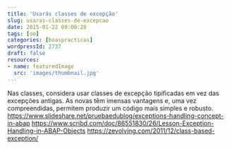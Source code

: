 ```yaml
---
title: 'Usarás classes de excepção'
slug: usaras-classes-de-excepcao
date: 2015-01-22 09:00:28
tags: [oo]
categories: [boaspracticas]
wordpressId: 2737
draft: false
resources:
- name: featuredImage
  src: 'images/thumbnail.jpg'
---
```

Nas classes, considera usar classes de excepção tipificadas em vez das excepções antigas. As novas têm imensas vantagens e, uma vez compreendidas, permitem produzir um código mais simples e robusto.
https://www.slideshare.net/pruebaedublog/exceptions-handling-concept-in-abap
https://www.scribd.com/doc/86551830/26/Lesson-Exception-Handling-in-ABAP-Objects
https://zevolving.com/2011/12/class-based-exception/
